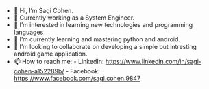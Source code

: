 - 👋 Hi, I’m Sagi Cohen.
- 👋 Currently working as a System Engineer.
- 👀 I’m interested in learning new technologies and programming languages
- 🌱 I’m currently learning and mastering python and android.
- 💞️ I’m looking to collaborate on developing a simple but intresting android game application.
- 📫 How to reach me:
                      - LinkedIn: https://www.linkedin.com/in/sagi-cohen-a152289b/
                      - Facebook: https://www.facebook.com/sagi.cohen.9847
<!---
SagiCohen8/SagiCohen8 is a ✨ special ✨ repository because its `README.md` (this file) appears on your GitHub profile.
You can click the Preview link to take a look at your changes.
--->
